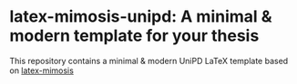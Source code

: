 # latex-mimosis-unipd: A minimal & modern template for your thesis

This repository contains a minimal & modern UniPD LaTeX template based on [latex-mimosis](https://github.com/Pseudomanifold/latex-mimosis/commits/master/)
